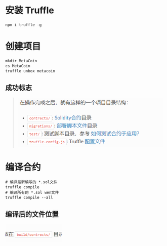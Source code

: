 # 安装 Truffle
```shell
npm i truffle -g
```
# 创建项目
```shell
mkdir MetaCoin
cs MetaCoin
truffle unbox metacoin
```
## 成功标志
 > ![img.png](img.png)

# 编译合约
```shell
# 编译最新编写的 *.sol文件
truffle compile
# 编译所有的 *.sol wen文件
truffle compile --all
```
## 编译后的文件位置
![img_1.png](img_1.png)
